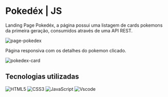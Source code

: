 # Pokedéx | JS


Landing Page Pokedéx, a página possui uma listagem de cards pokemons da primeira geração, consumidos através de uma API REST.

![page-pokedex](https://github.com/user-attachments/assets/1a172d31-309b-48b2-a730-6af525937320)

 Página responsiva com os detalhes do pokemon clicado. 

![pokedex-card](https://github.com/user-attachments/assets/ca83d4a7-3696-4d0d-823b-df18a691bfc6)


## Tecnologias utilizadas

![HTML5](https://img.shields.io/badge/HTML5-E34F26?style=for-the-badge&logo=html5&logoColor=white)
![CSS3](https://img.shields.io/badge/CSS3-1572B6?style=for-the-badge&logo=css3&logoColor=white)
![JavaScript](https://img.shields.io/badge/JavaScript-F7DF1E?style=for-the-badge&logo=javascript&logoColor=black)
![Vscode](https://img.shields.io/badge/Vscode-007ACC?style=for-the-badge&logo=visual-studio-code&logoColor=white)
